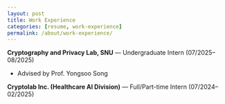 ```yaml
---
layout: post
title: Work Experience
categories: [resume, work-experience]
permalink: /about/work-experience/
---
```


**Cryptography and Privacy Lab, SNU** — Undergraduate Intern (07/2025–08/2025)  
- Advised by Prof. Yongsoo Song

**Cryptolab Inc. (Healthcare AI Division)** — Full/Part-time Intern (07/2024–02/2025)